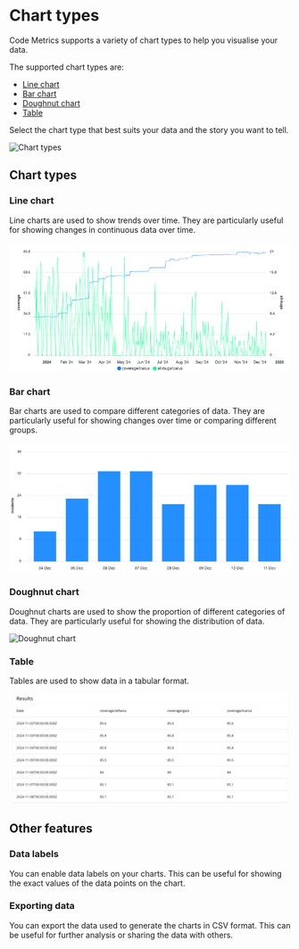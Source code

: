 # Chart types

Code Metrics supports a variety of chart types to help you visualise your data.

The supported chart types are:

- [Line chart](#line-chart)
- [Bar chart](#bar-chart)
- [Doughnut chart](#doughnut-chart)
- [Table](#table)

Select the chart type that best suits your data and the story you want to tell.

<img src="./docs/img/chart_type_selector.png" alt="Chart types" width="392em" />

## Chart types

### Line chart

Line charts are used to show trends over time. They are particularly useful for showing changes in continuous data over time.

![Line chart](./img/line_chart.png)

### Bar chart

Bar charts are used to compare different categories of data. They are particularly useful for showing changes over time or comparing different groups.

![Bar chart](./img/bar_chart.png)

### Doughnut chart

Doughnut charts are used to show the proportion of different categories of data. They are particularly useful for showing the distribution of data.

<img src="./docs/img/doughnut_chart.png" alt="Doughnut chart" width="354em" />

### Table

Tables are used to show data in a tabular format.

![Table](./img/table_chart.png)

## Other features

### Data labels

You can enable data labels on your charts. This can be useful for showing the exact values of the data points on the chart.

### Exporting data

You can export the data used to generate the charts in CSV format. This can be useful for further analysis or sharing the data with others.
